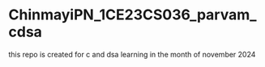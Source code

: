 # ChinmayiPN_1CE23CS036_parvam_cdsa
this repo is created for c and dsa learning in the month of november 2024
